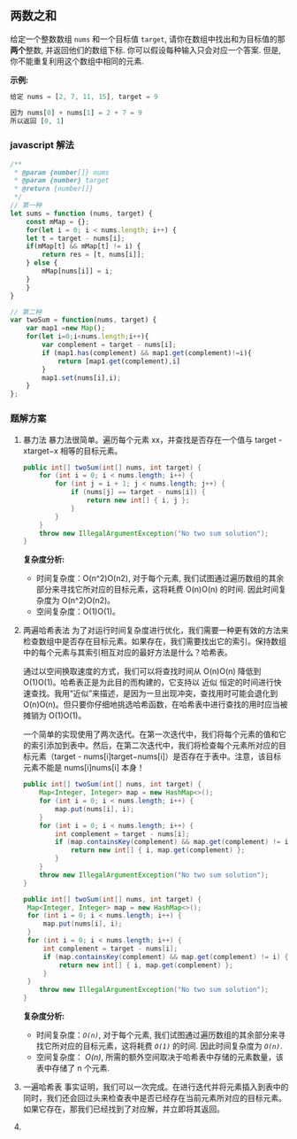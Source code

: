 ## 两数之和
给定一个整数数组 `nums` 和一个目标值 `target`, 请你在数组中找出和为目标值的那 **两个**整数, 并返回他们的数组下标.
你可以假设每种输入只会对应一个答案. 但是, 你不能重复利用这个数组中相同的元素.

**示例:**
```js
给定 nums = [2, 7, 11, 15], target = 9

因为 nums[0] + nums[1] = 2 + 7 = 9
所以返回 [0, 1]
```

### javascript 解法

```js
/**
 * @param {number[]} nums
 * @param {number} target
 * @return {number[]}
 */
// 第一种
let sums = function (nums, target) {
    const mMap = {};
    for(let i = 0; i < nums.length; i++) {
	let t = target - nums[i];
	if(mMap[t] && mMap[t] != i) {
	    return res = [t, nums[i]];
	} else {
	    mMap[nums[i]] = i;
	}
    }
}

// 第二种
var twoSum = function(nums, target) {
    var map1 =new Map();
    for(let i=0;i<nums.length;i++){
        var complement = target - nums[i];
        if (map1.has(complement) && map1.get(complement)!=i){
            return [map1.get(complement),i]
        }
        map1.set(nums[i],i);
    } 
};
```


### 题解方案

1. 暴力法
   暴力法很简单。遍历每个元素 xx，并查找是否存在一个值与 target - xtarget−x 相等的目标元素。
   ```java
   public int[] twoSum(int[] nums, int target) {
       for (int i = 0; i < nums.length; i++) {
           for (int j = i + 1; j < nums.length; j++) {
               if (nums[j] == target - nums[i]) {
                   return new int[] { i, j };
               }
           }
       }
       throw new IllegalArgumentException("No two sum solution");
   }
   ```
   **复杂度分析:**
   - 时间复杂度：O(n^2)O(n2), 对于每个元素, 我们试图通过遍历数组的其余部分来寻找它所对应的目标元素，这将耗费 O(n)O(n) 的时间. 因此时间复杂度为 O(n^2)O(n2)。
   - 空间复杂度：O(1)O(1)。 

2. 两遍哈希表法
   为了对运行时间复杂度进行优化，我们需要一种更有效的方法来检查数组中是否存在目标元素。如果存在，我们需要找出它的索引。保持数组中的每个元素与其索引相互对应的最好方法是什么？哈希表。

   通过以空间换取速度的方式，我们可以将查找时间从 O(n)O(n) 降低到 O(1)O(1)。哈希表正是为此目的而构建的，它支持以 近似 恒定的时间进行快速查找。我用“近似”来描述，是因为一旦出现冲突，查找用时可能会退化到 O(n)O(n)。但只要你仔细地挑选哈希函数，在哈希表中进行查找的用时应当被摊销为 O(1)O(1)。

   一个简单的实现使用了两次迭代。在第一次迭代中，我们将每个元素的值和它的索引添加到表中。然后，在第二次迭代中，我们将检查每个元素所对应的目标元素（target - nums[i]target−nums[i]）是否存在于表中。注意，该目标元素不能是 nums[i]nums[i] 本身！

   ```java
   public int[] twoSum(int[] nums, int target) {
       Map<Integer, Integer> map = new HashMap<>();
       for (int i = 0; i < nums.length; i++) {
           map.put(nums[i], i);
       }
       for (int i = 0; i < nums.length; i++) {
           int complement = target - nums[i];
           if (map.containsKey(complement) && map.get(complement) != i) {
               return new int[] { i, map.get(complement) };
           }
       }
       throw new IllegalArgumentException("No two sum solution");
   }
   ```

   ```java
   public int[] twoSum(int[] nums, int target) {
    Map<Integer, Integer> map = new HashMap<>();
    for (int i = 0; i < nums.length; i++) {
        map.put(nums[i], i);
    }
    for (int i = 0; i < nums.length; i++) {
        int complement = target - nums[i];
        if (map.containsKey(complement) && map.get(complement) != i) {
            return new int[] { i, map.get(complement) };
        }
    }
       throw new IllegalArgumentException("No two sum solution");
   }
   ```

   **复杂度分析:**
   - 时间复杂度：*`O(n)`*, 对于每个元素, 我们试图通过遍历数组的其余部分来寻找它所对应的目标元素，这将耗费 *`O(1)`* 的时间. 因此时间复杂度为 *`O(n)`*.
   - 空间复杂度： *O(n)*, 所需的额外空间取决于哈希表中存储的元素数量，该表中存储了 n 个元素.

3. 一遍哈希表
   事实证明，我们可以一次完成。在进行迭代并将元素插入到表中的同时，我们还会回过头来检查表中是否已经存在当前元素所对应的目标元素。如果它存在，那我们已经找到了对应解，并立即将其返回。

4. 



